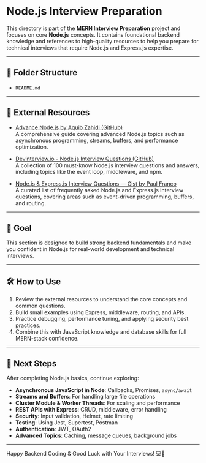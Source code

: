 # Node.js Interview Preparation

This directory is part of the **MERN Interview Preparation** project and focuses on core **Node.js** concepts. It contains foundational backend knowledge and references to high-quality resources to help you prepare for technical interviews that require Node.js and Express.js expertise.

---

## 📁 Folder Structure

- `README.md`

---

## 🔗 External Resources

- [Advance Node.js by Aquib Zahidi (GitHub)](https://github.com/aquibzahidi/Advance-NodeJs)  
  A comprehensive guide covering advanced Node.js topics such as asynchronous programming, streams, buffers, and performance optimization.

- [Devinterview.io - Node.js Interview Questions (GitHub)](https://github.com/Devinterview-io/node-interview-questions)  
  A collection of 100 must-know Node.js interview questions and answers, including topics like the event loop, middleware, and npm.

- [Node.js & Express.js Interview Questions — Gist by Paul Franco](https://gist.github.com/paulfranco/9f88a2879b7b7d88de5d1921aef2093b)  
  A curated list of frequently asked Node.js and Express.js interview questions, covering areas such as event-driven programming, buffers, and routing.

---

## 🎯 Goal

This section is designed to build strong backend fundamentals and make you confident in Node.js for real-world development and technical interviews.

---

## 🛠️ How to Use

1. Review the external resources to understand the core concepts and common questions.
2. Build small examples using Express, middleware, routing, and APIs.
3. Practice debugging, performance tuning, and applying security best practices.
4. Combine this with JavaScript knowledge and database skills for full MERN-stack confidence.

---

## 🚀 Next Steps

After completing Node.js basics, continue exploring:

- **Asynchronous JavaScript in Node**: Callbacks, Promises, `async/await`
- **Streams and Buffers**: For handling large file operations
- **Cluster Module & Worker Threads**: For scaling and performance
- **REST APIs with Express**: CRUD, middleware, error handling
- **Security**: Input validation, Helmet, rate limiting
- **Testing**: Using Jest, Supertest, Postman
- **Authentication**: JWT, OAuth2
- **Advanced Topics**: Caching, message queues, background jobs

---

Happy Backend Coding & Good Luck with Your Interviews! 💻🚀